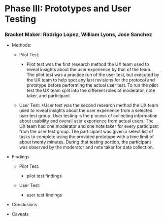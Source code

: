 # Phase III: Prototypes and User Testing

### Bracket Maker: Rodrigo Lopez, William Lyons, Jose Sanchez

+ Methods:
  + Pilot Test:
    + Pilot test was the first research method the UX team used to reveal insights about the user experience by that of the team. The pilot test was a practice run of the user test, but executed by the UX team to help spot any last revisions for the protocol and prototype before performing the actual user test. To run the pilot test the UX team split into the different roles of moderator, note taker, and participant.
    
  + User Test:
    +User test was the second research method the UX team used to reveal insights about the user experience from a selected user test group. User testing is the p ocess of collecting information about usability and overall user experience from actual users. The UX team had one moderator and one note taker for every participant from the user test group. The participant was given a select list of tasks to complete using the provided prototype with a time limit of about twenty minutes. During that testing portion, the participant was observed by the moderator and note taker for data collection.
    
+ Findings
  + Pilot Test:
    + pilot test findings
    
  + User Test:
    + user test findings
  
    
+ Conclusions
  
  
+ Caveats
  
  
